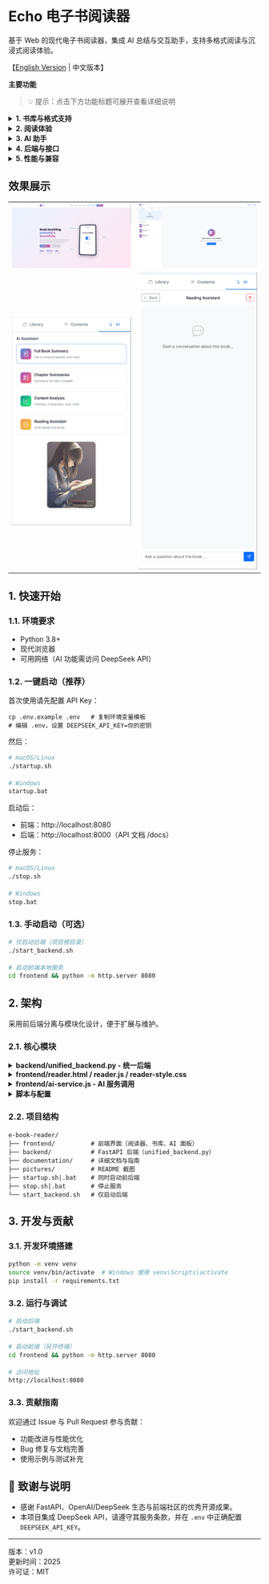 # Echo 电子书阅读器

基于 Web 的现代电子书阅读器，集成 AI 总结与交互助手，支持多格式阅读与沉浸式阅读体验。

【[English Version](README_EN.md) | 中文版本】

**主要功能**

> 💡 提示：点击下方功能标题可展开查看详细说明

<details>
<summary><b>1. 书库与格式支持</b></summary>

支持多种常见格式与便捷管理能力。

**功能特点：**
- 支持 EPUB、PDF、TXT、HTML
- 拖拽/多选上传、本地快速预览
- 书库搜索与快速定位
- 目录（TOC）侧栏导航

</details>

<details>
<summary><b>2. 阅读体验</b></summary>

提供多种个性化阅读配置，沉浸式体验。

**阅读选项：**
- 主题/字体/字号/行距/版心布局
- 深浅色模式切换
- 进度记忆，自动续读
- 界面语言一键切换（EN/中文）

</details>

<details>
<summary><b>3. AI 助手</b></summary>

基于后端 FastAPI 与 DeepSeek API 提供智能能力。

**AI 能力：**
- 全书总结、章节总结
- 内容要点与风格分析
- 书内问答聊天与单次问答
- 支持中英文处理

</details>

<details>
<summary><b>4. 后端与接口</b></summary>

统一后端服务与清晰的 API 设计。

**技术要点：**
- FastAPI 统一后端（`backend/unified_backend.py`）
- `/docs` 提供交互式接口文档
- 内存解析 EPUB，支持表单上传
- 跨平台启动脚本（Windows/macOS/Linux）

**核心接口：**
```
GET  /                  # 健康检查
POST /api/upload-book   # 上传书籍进行解析/分析
POST /api/book-summary  # 生成全书总结
POST /api/chapter-summaries  # 章节总结
POST /api/content-analysis   # 内容分析
POST /api/chat          # 书内问答聊天
POST /api/ask-question  # 单次问答
```

</details>

<details>
<summary><b>5. 性能与兼容</b></summary>

**特性：**
- 前端纯浏览器运行，部署简单
- 兼容 Windows / macOS / Linux
- 提供日志输出：`backend.log`、`frontend.log`

</details>

## 效果展示

| | |
|---|---|
| ![书库与阅读](pictures/1.png) | ![阅读视图](pictures/2.png) |
| ![AI 助手](pictures/3.png) | ![设置与目录](pictures/4.png) |

## 1. 快速开始

### 1.1. 环境要求

- Python 3.8+
- 现代浏览器
- 可用网络（AI 功能需访问 DeepSeek API）

### 1.2. 一键启动（推荐）

首次使用请先配置 API Key：

```
cp .env.example .env   # 复制环境变量模板
# 编辑 .env，设置 DEEPSEEK_API_KEY=你的密钥
```

然后：

```bash
# macOS/Linux
./startup.sh

# Windows
startup.bat
```

启动后：
- 前端：http://localhost:8080
- 后端：http://localhost:8000（API 文档 /docs）

停止服务：

```bash
# macOS/Linux
./stop.sh

# Windows
stop.bat
```

### 1.3. 手动启动（可选）

```bash
# 仅启动后端（项目根目录）
./start_backend.sh

# 启动前端本地服务
cd frontend && python -m http.server 8080
```

## 2. 架构

采用前后端分离与模块化设计，便于扩展与维护。

### 2.1. 核心模块

<details>
<summary><b>backend/unified_backend.py - 统一后端</b></summary>

**功能：** EPUB 上传与解析、AI 总结/分析、对话接口。

**端口与环境：**
- 默认端口：`8000`
- 环境变量：`DEEPSEEK_API_KEY`、`BACKEND_PORT`（可选）

</details>

<details>
<summary><b>frontend/reader.html / reader.js / reader-style.css</b></summary>

**功能：** 阅读器界面、书库、目录面板、AI 面板与多语言切换。

**特性：**
- 拖拽/选择文件导入
- 章节目录与定位
- 主题与排版设置

</details>

<details>
<summary><b>frontend/ai-service.js - AI 服务调用</b></summary>

**功能：** 与后端 API 交互（总结、分析、问答等）。

</details>

<details>
<summary><b>脚本与配置</b></summary>

`startup.sh|.bat`、`stop.sh|.bat`、`start_backend.sh` 提供一键启动与停止；`.env` 管理 API Key 与端口配置。

</details>

### 2.2. 项目结构

```
e-book-reader/
├── frontend/          # 前端界面（阅读器、书库、AI 面板）
├── backend/           # FastAPI 后端（unified_backend.py）
├── documentation/     # 详细文档与指南
├── pictures/          # README 截图
├── startup.sh|.bat    # 同时启动前后端
├── stop.sh|.bat       # 停止服务
└── start_backend.sh   # 仅启动后端
```

## 3. 开发与贡献

### 3.1. 开发环境搭建

```bash
python -m venv venv
source venv/bin/activate  # Windows 使用 venv\Scripts\activate
pip install -r requirements.txt
```

### 3.2. 运行与调试

```bash
# 启动后端
./start_backend.sh

# 启动前端（另开终端）
cd frontend && python -m http.server 8080

# 访问地址
http://localhost:8080
```

### 3.3. 贡献指南

欢迎通过 Issue 与 Pull Request 参与贡献：
- 功能改进与性能优化
- Bug 修复与文档完善
- 使用示例与测试补充

## 🙏 致谢与说明

- 感谢 FastAPI、OpenAI/DeepSeek 生态与前端社区的优秀开源成果。
- 本项目集成 DeepSeek API，请遵守其服务条款，并在 `.env` 中正确配置 `DEEPSEEK_API_KEY`。

---

版本：v1.0  
更新时间：2025  
许可证：MIT

